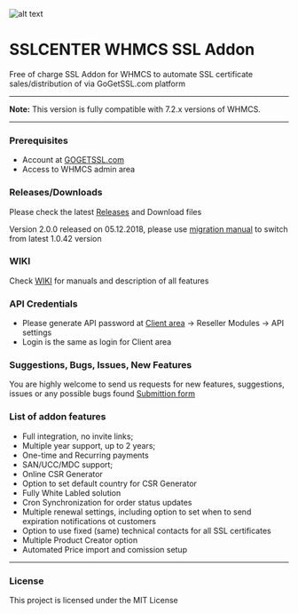 ![alt text](https://my.gogetssl.com/assets/img/logo_for_github.png "Logo Title Text 1")
# SSLCENTER WHMCS SSL Addon
Free of charge SSL Addon for WHMCS to automate SSL certificate sales/distribution of via GoGetSSL.com platform

***
**Note:** This version is fully compatible with 7.2.x versions of WHMCS.
***

### Prerequisites
- Account at [GOGETSSL.com](https://www.gogetssl.com)
- Access to WHMCS admin area

### Releases/Downloads
Please check the latest [Releases](https://github.com/gogetssl/whmcs-addon/releases) and Download files 

Version 2.0.0 released on 05.12.2018, please use [migration manual](https://github.com/gogetssl/whmcs-addon/releases/tag/v2.0.0) to switch from latest 1.0.42 version

### WIKI
Check [WIKI](https://github.com/gogetssl/whmcs-addon/wiki) for manuals and description of all features

### API Credentials
- Please generate API password at [Client area](https://my.gogetssl.com) -> Reseller Modules -> API settings
- Login is the same as login for Client area

### Suggestions, Bugs, Issues, New Features
You are highly welcome to send us requests for new features, suggestions, issues or any possible bugs found
[Submittion form](https://github.com/gogetssl/whmcs-addon/issues/new/choose)

### List of addon features
- Full integration, no invite links;
- Multiple year support, up to 2 years;
- One-time and Recurring payments
- SAN/UCC/MDC support;
- Online CSR Generator
- Option to set default country for CSR Generator
- Fully White Labled solution
- Cron Synchronization for order status updates
- Multiple renewal settings, including option to set when to send expiration notifications ot customers
- Option to use fixed (same) technical contacts for all SSL certificates
- Multiple Product Creator option
- Automated Price import and comission setup

***

### License
This project is licensed under the MIT License


